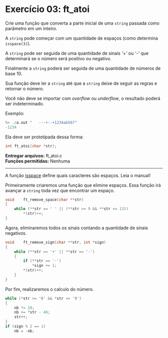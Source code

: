 # Exercício 03: ft_atoi

Crie uma função que converta a parte inicial de uma `string` passada como parâmetro em um inteiro.

A `string` pode começar com um quantidade de espaços (como determina `isspace(3)`).

A `string` pode ser seguida de uma quantidade de sinais _'+'_ ou _'-'_ que determinará se o número será positivo ou negativo.

Finalmente a `string` poderá ser seguida de uma quantidade de números de base 10.

Sua função deve ler a `string` até que a `string` deixe de seguir as regras e retornar o número.

Você não deve se importar com _overflow_ ou _underflow_, o resultado poderá ser indeterminado.

Exemplo:

```c
%> ./a.out "   ---+--+1234ab567"
-1234
```

Ela deve ser prototipada dessa forma:

```c
int ft_atoi(char *str);
```

**Entregar arquivos:** ft_atoi.c<br>
**Funções permitidas:** Nenhuma

---

A função [isspace](https://man7.org/linux/man-pages/man3/isspace.3.html) define quais caracteres são espaços. Leia o manual!

Primeiramente criaremos uma função que elimine espaços. Essa função irá avançar a `string` toda vez que encontrar um espaço.

```c
void    ft_remove_space(char **str)
{
    while (**str == ' ' || (**str >= 9 && **str <= 13))
        *(str)++;
}
```

Agora, eliminaremos todos os sinais contando a quantidade de sinais negativos.

```c
void    ft_remove_sign(char **str, int *sign)
{
    while (**str == '+' || **str == '-')
    {
        if (**str == '-')
            *sign += 1;
        *(str)++;
    }
}
```

Por fim, realizaremos o calculo do número.

```c
while (*str >= '0' && *str <= '9')
{
    nb *= 10;
    nb += *str - 48;
    str++;
}
if (sign % 2 == 1)
    nb = -nb;
```
